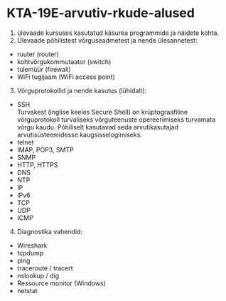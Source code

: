 # KTA-19E-arvutiv-rkude-alused

1. ülevaade kursuses kasutatud käsurea programmide ja näidete kohta.
2. Ülevaade põhilistest võrguseadmetest ja nende ülesannetest:
 - ruuter (router)
 - kohtvõrgukommutaator (switch)
 - tulemüür (firewall) 
 - WiFi tugijaam (WiFi access point)
3. Võrguprotokollid ja nende kasutus (lühidalt):
- SSH  
Turvakest (inglise keeles Secure Shell) on krüptograafiline võrguprotokoll turvaliseks võrguteenuste opereerimiseks turvamata võrgu kaudu. Põhiliselt kasutavad seda arvutikasutajad arvutisüsteemidesse kaugsisselogimiseks.
- telnet 
- IMAP, POP3, SMTP
- SNMP
- HTTP, HTTPS
- DNS
- NTP
- IP
- IPv6
- TCP
- UDP
- ICMP
4. Diagnostika vahendid:
- Wireshark
- tcpdump 
- ping 
- traceroute / tracert
- nslookup / dig
- Ressource monitor (Windows)
- netstat 

